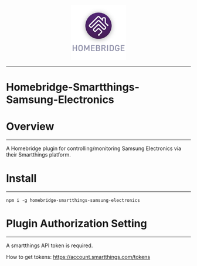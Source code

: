 
<p align="center">

<img src="https://github.com/homebridge/branding/raw/master/logos/homebridge-wordmark-logo-vertical.png" width="150">

</p>

---
# Homebridge-Smartthings-Samsung-Electronics

# Overview

---
A Homebridge plugin for controlling/monitoring Samsung Electronics via their Smartthings platform.

# Install

---

```
npm i -g homebridge-smartthings-samsung-electronics
```

# Plugin Authorization Setting

---
A smartthings API token is required.

How to get tokens: https://account.smartthings.com/tokens



